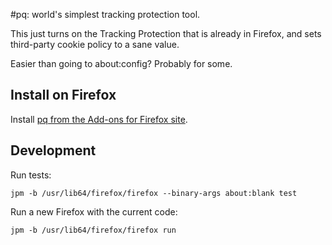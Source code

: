 #pq: world's simplest tracking protection tool.

This just turns on the Tracking Protection that is already in Firefox, and sets third-party cookie policy to a sane value.

Easier than going to about:config? Probably for some.


## Install on Firefox

Install [pq from the Add-ons for Firefox site](https://addons.mozilla.org/en-US/firefox/addon/pq/).


## Development

Run tests:

	jpm -b /usr/lib64/firefox/firefox --binary-args about:blank test

Run a new Firefox with the current code:

	jpm -b /usr/lib64/firefox/firefox run
